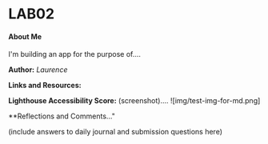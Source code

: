 # **LAB02**

#### **About Me**

I'm building an app for the purpose of....

**Author:** *Laurence*

**Links and Resources:**

**Lighthouse Accessibility Score:** 
(screenshot)....  ![img/test-img-for-md.png]

**Reflections and Comments..."

(include answers to daily journal and submission questions here)